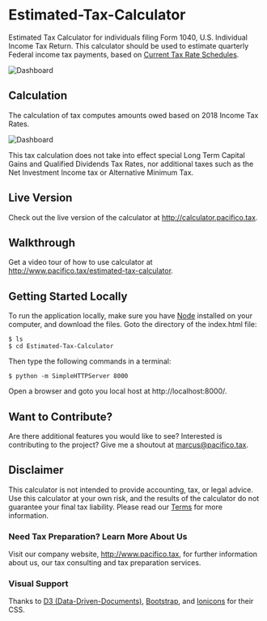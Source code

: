 # Estimated-Tax-Calculator

Estimated Tax Calculator for individuals filing Form 1040, U.S. Individual Income Tax Return. This calculator should be used to estimate quarterly Federal income tax payments, based on [Current Tax Rate Schedules](https://www.irs.gov/pub/irs-pdf/f1040es.pdf).

![Dashboard](https://raw.githubusercontent.com/JohnnyUtah/Estimated-Tax-Calculator/master/index.png)

## Calculation

The calculation of tax computes amounts owed based on 2018 Income Tax Rates.

![Dashboard](https://raw.githubusercontent.com/JohnnyUtah/Estimated-Tax-Calculator/master/2018-Tax-Rate-Schedules.png)

This tax calculation does not take into effect special Long Term Capital Gains and Qualified Dividends Tax Rates, nor additional taxes such as the Net Investment Income tax or Alternative Minimum Tax.  

## Live Version

Check out the live version of the calculator at http://calculator.pacifico.tax.

## Walkthrough

Get a video tour of how to use calculator at http://www.pacifico.tax/estimated-tax-calculator.

## Getting Started Locally

To run the application locally, make sure you have [Node](https://nodejs.org/en/) installed on your computer, and download the files. Goto the directory of the index.html file:

    $ ls
    $ cd Estimated-Tax-Calculator

Then type the following commands in a terminal:

    $ python -m SimpleHTTPServer 8000

Open a browser and goto you local host at http://localhost:8000/.

## Want to Contribute?

Are there additional features you would like to see? Interested is contributing to the project? Give me a shoutout at marcus@pacifico.tax.

## Disclaimer

This calculator is not intended to provide accounting, tax, or legal advice. Use this calculator at your own risk, and the results of the calculator do not guarantee your final tax liability. Please read our [Terms](http://www.pacifico.tax/terms/) for more information.

### Need Tax Preparation? Learn More About Us

Visit our company website, http://www.pacifico.tax, for further information about us, our tax consulting and tax preparation services.

### Visual Support

Thanks to [D3 (Data-Driven-Documents)](http://d3js.org), [Bootstrap](https://getbootstrap.com/), and [Ionicons](https://ionicons.com/) for their CSS.
